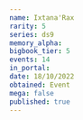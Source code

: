 ```yaml
---
name: Ixtana'Rax
rarity: 5
series: ds9
memory_alpha:
bigbook_tier: 5
events: 14
in_portal:
date: 18/10/2022
obtained: Event
mega: false
published: true
---
```



